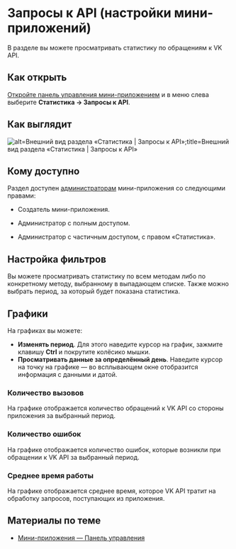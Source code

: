 
<!-- ---
title: 'Мини-приложения | Панель управления | Статистика | Запросы к API'
is_hidden: false
is_search_available: true
menu: 'main_menu'
visible_to_search_robots: true
meta_description: 
redirect_to: 
lang: ru
--- -->


<!-- Редакцией проверено -->

<!-- mini-apps/settings/stats/audience -->

# Запросы к API (настройки мини-приложений)

В разделе вы можете просматривать статистику по обращениям к VK API.

## Как открыть

[Откройте панель управления мини-приложением](../overview.md) и в меню слева выберите **Статистика&nbsp;&rarr; Запросы к API**.

## Как выглядит

<!-- exclusions/_images/mini-apps/settings/stats/api-requests.png -->
![alt=Внешний вид раздела «Статистика | Запросы к API»;title=Внешний вид раздела «Статистика | Запросы к API»](c6dcf8da04f62dc1c3f1844faccad89fedefebcc4935f19beb0d7307 "-3936093684276847475")

## Кому доступно

Раздел доступен [администраторам](mini-apps/settings/managers) мини-приложения со следующими правами:

* Создатель мини-приложения.

* Администратор с полным доступом.

* Администратор с частичным доступом, с правом «Статистика».

## Настройка фильтров

Вы можете просматривать статистику по всем методам либо по конкретному методу, выбранному в выпадающем списке. Также можно выбрать период, за который будет показана статистика.

## Графики

На графиках вы можете:

* **Изменять период**. Для этого наведите курсор на график, зажмите клавишу **Ctrl** и покрутите колёсико мышки.
* **Просматривать данные за определённый день**. Наведите курсор на точку на графике — во всплывающем окне отобразится информация с данными и датой.

### Количество вызовов

На графике отображается количество обращений к VK API со стороны приложения за выбранный период.

<!--![alt=Охват и запуски;title=Охват и запуски](de8dfd1fe8ba99a42713fa8643630c930af9b1577d480c8a553c13da "-5580226483127066156")TO_DO-->

### Количество ошибок

На графике отображается количество ошибок, которые возникли при обращении к VK API за выбранный период.

<!--![alt=Источники запусков;title=Источники запусков](de8dfd1fe8ba99a42713fa8643630c930af9b1577d480c8a553c13da "-5580226483127066156")TO_DO--> 

### Среднее время работы

На графике отображается среднее время, которое VK API тратит на обработку запросов, поступающих из приложения.

<!--![alt=Блок с фильтрами;title=Блок с фильтрами](de8dfd1fe8ba99a42713fa8643630c930af9b1577d480c8a553c13da "-5580226483127066156")TO_DO-->

## Материалы по теме

* [Мини-приложения — Панель управления](../overview.md)

